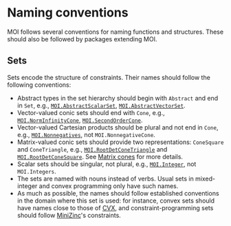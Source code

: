 # Naming conventions

MOI follows several conventions for naming functions and structures. These 
should also be followed by packages extending MOI.

## Sets

Sets encode the structure of constraints. Their names should follow the 
following conventions: 

* Abstract types in the set hierarchy should begin with `Abstract` and end in
  `Set`, e.g., [`MOI.AbstractScalarSet`](@ref), [`MOI.AbstractVectorSet`](@ref).
* Vector-valued conic sets should end with `Cone`, e.g.,
  [`MOI.NormInfinityCone`](@ref), [`MOI.SecondOrderCone`](@ref).
* Vector-valued Cartesian products should be plural and not end in `Cone`,
  e.g., [`MOI.Nonnegatives`](@ref), not `MOI.NonnegativeCone`.
* Matrix-valued conic sets should provide two representations: `ConeSquare` and
  `ConeTriangle`, e.g., [`MOI.RootDetConeTriangle`](@ref) and
  [`MOI.RootDetConeSquare`](@ref). See [Matrix cones](@ref) for more details.
* Scalar sets should be singular, not plural, e.g., [`MOI.Integer`](@ref), not 
  `MOI.Integers`.
* The sets are named with nouns instead of verbs. Usual sets in mixed-integer
  and convex programming only have such names.
* As much as possible, the names should follow established conventions in the 
  domain where this set is used: for instance, convex sets should have names 
  close to those of [CVX](http://web.cvxr.com/cvx/doc/), and 
  constraint-programming sets should follow 
  [MiniZinc](https://www.minizinc.org/doc-latest/en/)'s constraints.
